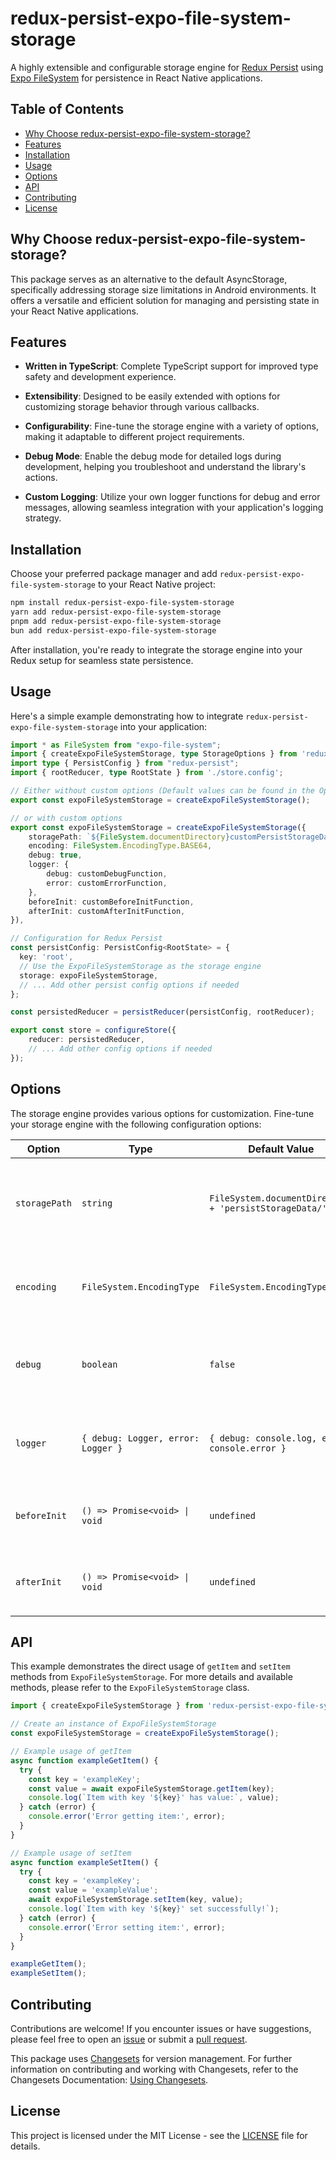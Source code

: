 # redux-persist-expo-file-system-storage

A highly extensible and configurable storage engine for [Redux Persist](https://github.com/rt2zz/redux-persist) using [Expo FileSystem](https://docs.expo.dev/versions/latest/sdk/filesystem/) for persistence in React Native applications. 

## Table of Contents

- [Why Choose redux-persist-expo-file-system-storage?](#why-choose-redux-persist-expo-file-system-storage)
- [Features](#features)
- [Installation](#installation)
- [Usage](#usage)
- [Options](#options)
- [API](#api)
- [Contributing](#contributing)
- [License](#license)

## Why Choose redux-persist-expo-file-system-storage?

This package serves as an alternative to the default AsyncStorage, specifically addressing storage size limitations in Android environments. It offers a versatile and efficient solution for managing and persisting state in your React Native applications.

## Features

- **Written in TypeScript**: Complete TypeScript support for improved type safety and development experience.

- **Extensibility**: Designed to be easily extended with options for customizing storage behavior through various callbacks.

- **Configurability**: Fine-tune the storage engine with a variety of options, making it adaptable to different project requirements.

- **Debug Mode**: Enable the debug mode for detailed logs during development, helping you troubleshoot and understand the library's actions.

- **Custom Logging**: Utilize your own logger functions for debug and error messages, allowing seamless integration with your application's logging strategy.

## Installation

Choose your preferred package manager and add `redux-persist-expo-file-system-storage` to your React Native project:

```bash
npm install redux-persist-expo-file-system-storage
yarn add redux-persist-expo-file-system-storage
pnpm add redux-persist-expo-file-system-storage
bun add redux-persist-expo-file-system-storage
```

After installation, you're ready to integrate the storage engine into your Redux setup for seamless state persistence.

## Usage

Here's a simple example demonstrating how to integrate `redux-persist-expo-file-system-storage` into your application:

```typescript
import * as FileSystem from "expo-file-system";
import { createExpoFileSystemStorage, type StorageOptions } from 'redux-persist-expo-file-system-storage';
import type { PersistConfig } from "redux-persist";
import { rootReducer, type RootState } from './store.config';

// Either without custom options (Default values can be found in the Options section)
export const expoFileSystemStorage = createExpoFileSystemStorage();

// or with custom options
export const expoFileSystemStorage = createExpoFileSystemStorage({
    storagePath: `${FileSystem.documentDirectory}customPersistStorageData/`,
    encoding: FileSystem.EncodingType.BASE64,
    debug: true,
    logger: {
        debug: customDebugFunction,
        error: customErrorFunction,
    },
    beforeInit: customBeforeInitFunction,
    afterInit: customAfterInitFunction,
}),

// Configuration for Redux Persist
const persistConfig: PersistConfig<RootState> = {
  key: 'root',
  // Use the ExpoFileSystemStorage as the storage engine
  storage: expoFileSystemStorage,
  // ... Add other persist config options if needed
};

const persistedReducer = persistReducer(persistConfig, rootReducer);

export const store = configureStore({
    reducer: persistedReducer,
    // ... Add other config options if needed
});
```

## Options

The storage engine provides various options for customization. Fine-tune your storage engine with the following configuration options:

| Option         | Type                                | Default Value                                          | Description                                                                                                                                                                                                  | 
| -------------- | ----------------------------------- | ------------------------------------------------------ | ------------------------------------------------------------------------------------------------------------------------------------------------------------------------------------------------------------ | 
| `storagePath`  | `string`                            | `FileSystem.documentDirectory + 'persistStorageData/'` | The directory path for storing persisted data. It is recommended to provide a custom path for better organization and to avoid potential conflicts with other files in the default |directory.               |
| `encoding`     | `FileSystem.EncodingType`           | `FileSystem.EncodingType.UTF8`                         | The encoding type for reading and writing files. Use `FileSystem.EncodingType.BASE64` for binary data or if your application deals with non-text data.                                                       |
| `debug`        | `boolean`                           | `false`                                                | Enable/disable debug mode. When enabled, detailed logs will be printed during development, aiding in debugging and understanding the library's actions.                                                      |
| `logger`       | `{ debug: Logger, error: Logger }`  | `{ debug: console.log, error: console.error }`         | Custom logger object with `debug` and `error` methods. You can provide your own logger functions to tailor the logging behavior according to your application's needs.                                       |
| `beforeInit`   | `() => Promise<void> \| void`       | `undefined`                                            | Callback function to be executed before initializing the storage. Use this for performing custom actions or setup before the storage engine is ready.                                                        |
| `afterInit`    | `() => Promise<void> \| void`       | `undefined`                                            | Callback function to be executed after initializing the storage. Use this for performing custom actions or setup after the storage engine is ready.                                                          |

## API

This example demonstrates the direct usage of `getItem` and `setItem` methods from `ExpoFileSystemStorage`. For more details and available methods, please refer to the `ExpoFileSystemStorage` class.

```typescript
import { createExpoFileSystemStorage } from 'redux-persist-expo-file-system-storage';

// Create an instance of ExpoFileSystemStorage
const expoFileSystemStorage = createExpoFileSystemStorage();

// Example usage of getItem
async function exampleGetItem() {
  try {
    const key = 'exampleKey';
    const value = await expoFileSystemStorage.getItem(key);
    console.log(`Item with key '${key}' has value:`, value);
  } catch (error) {
    console.error('Error getting item:', error);
  }
}

// Example usage of setItem
async function exampleSetItem() {
  try {
    const key = 'exampleKey';
    const value = 'exampleValue';
    await expoFileSystemStorage.setItem(key, value);
    console.log(`Item with key '${key}' set successfully!`);
  } catch (error) {
    console.error('Error setting item:', error);
  }
}

exampleGetItem();
exampleSetItem();
```

## Contributing

Contributions are welcome! If you encounter issues or have suggestions, please feel free to open an [issue](https://github.com/dennzimm/redux-persist-expo-file-system-storage/issues) or submit a [pull request](https://github.com/dennzimm/redux-persist-expo-file-system-storage/pulls).

This package uses [Changesets](https://github.com/changesets/changesets/tree/main) for version management. For further information on contributing and working with Changesets, refer to the Changesets Documentation: [Using Changesets](https://github.com/changesets/changesets/blob/main/docs/intro-to-using-changesets.md).

## License

This project is licensed under the MIT License - see the [LICENSE](./LICENSE) file for details.